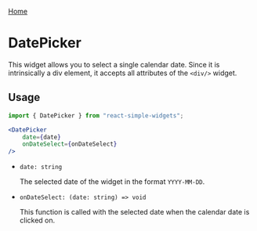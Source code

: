 [Home](../../../README.md)

# DatePicker

This widget allows you to select a single calendar date. Since it is intrinsically a div element, it accepts all attributes of the `<div/>` widget.

## Usage

```jsx
import { DatePicker } from "react-simple-widgets"; 

<DatePicker
    date={date}
    onDateSelect={onDateSelect}
/>
```

-   `date: string`

    The selected date of the widget in the format `YYYY-MM-DD`.
    
-   `onDateSelect: (date: string) => void`

    This function is called with the selected date when the calendar date is clicked on.
